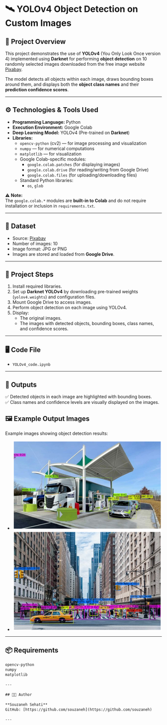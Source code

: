 
# 🛰️ YOLOv4 Object Detection on Custom Images

## 🎯 Project Overview

This project demonstrates the use of **YOLOv4** (You Only Look Once version 4) implemented using **Darknet** for performing **object detection** on 10 randomly selected images downloaded from the free image website [Pixabay](https://pixabay.com).

The model detects all objects within each image, draws bounding boxes around them, and displays both the **object class names** and their **prediction confidence scores**.

---

## ⚙️ Technologies & Tools Used

- **Programming Language:** Python
- **Execution Environment:** Google Colab
- **Deep Learning Model:** YOLOv4 (Pre-trained on **Darknet**)
- **Libraries:**
  - `opencv-python` (cv2) — for image processing and visualization
  - `numpy` — for numerical computations
  - `matplotlib` — for visualization
  - Google Colab-specific modules:
    - `google.colab.patches` (for displaying images)
    - `google.colab.drive` (for reading/writing from Google Drive)
    - `google.colab.files` (for uploading/downloading files)
  - Standard Python libraries:
    - `os`, `glob`

⚠️ **Note:**  
The `google.colab.*` modules are **built-in to Colab** and do not require installation or inclusion in `requirements.txt`.

---

## 📝 Dataset

- Source: [Pixabay](https://pixabay.com)
- Number of images: 10
- Image format: JPG or PNG
- Images are stored and loaded from **Google Drive**.

---

## 🚀 Project Steps

1. Install required libraries.
2. Set up **Darknet YOLOv4** by downloading pre-trained weights (`yolov4.weights`) and configuration files.
3. Mount Google Drive to access images.
4. Perform object detection on each image using YOLOv4.
5. Display:
   - The original images.
   - The images with detected objects, bounding boxes, class names, and confidence scores.

---

## 🖥️ Code File

- `YOLOv4_code.ipynb`

---

## 🏁 Outputs

✅ Detected objects in each image are highlighted with bounding boxes.  
✅ Class names and confidence levels are visually displayed on the images.


## 🖼️ Example Output Images

Example images showing object detection results:

- ![Detected Objects - Image 1](images/picture1.png)
- ![Detected Objects - Image 2](images/picture2.png)


---

## 📦 Requirements

```
opencv-python
numpy
matplotlib

---

## 👩‍💻 Author

**Souzaneh Sehati**  
GitHub: [https://github.com/souzaneh](https://github.com/souzaneh)

---
